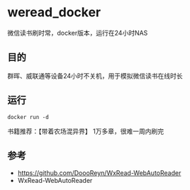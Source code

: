 # weread_docker
微信读书刷时常，docker版本，运行在24小时NAS


## 目的

群晖、威联通等设备24小时不关机，用于模拟微信读书在线时长

## 运行

`docker run -d `


书籍推荐：【带着农场混异界】 1万多章，很难一周内刷完

## 参考

- https://github.com/DoooReyn/WxRead-WebAutoReader
- WxRead-WebAutoReader
